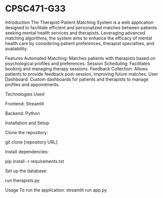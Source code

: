 # CPSC471-G33
Introduction
The Therapist-Patient Matching System is a web application designed to facilitate efficient and personalized matches between patients seeking mental health services and therapists. Leveraging advanced matching algorithms, the system aims to enhance the efficacy of mental health care by considering patient preferences, therapist specialties, and availability.

Features
Automated Matching: Matches patients with therapists based on psychological profiles and preferences.
Session Scheduling: Facilitates booking and managing therapy sessions.
Feedback Collection: Allows patients to provide feedback post-session, improving future matches.
User Dashboard: Custom dashboards for patients and therapists to manage profiles and appointments.

Technologies Used

Frontend: Streamlit

Backend: Python


Installation and Setup

Clone the repository:

git clone [repository URL]

Install dependencies:

pip install -r requirements.txt

Set up the database:

run therapists.py

Usage
To run the application:
streamlit run app.py
